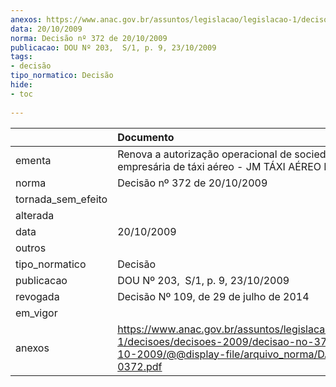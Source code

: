 ```yaml
---
anexos: https://www.anac.gov.br/assuntos/legislacao/legislacao-1/decisoes/decisoes-2009/decisao-no-372-de-20-10-2009/@@display-file/arquivo_norma/DA2009-0372.pdf
data: 20/10/2009
norma: Decisão nº 372 de 20/10/2009
publicacao: DOU Nº 203,  S/1, p. 9, 23/10/2009
tags:
- decisão
tipo_normatico: Decisão
hide: 
- toc 
 
---
```


|                    | Documento                                                                                                                                                 |
|:-------------------|:----------------------------------------------------------------------------------------------------------------------------------------------------------|
| ementa             | Renova a autorização operacional de sociedade empresária de táxi aéreo - JM TÁXI AÉREO LTDA.                                                              |
| norma              | Decisão nº 372 de 20/10/2009                                                                                                                              |
| tornada_sem_efeito |                                                                                                                                                           |
| alterada           |                                                                                                                                                           |
| data               | 20/10/2009                                                                                                                                                |
| outros             |                                                                                                                                                           |
| tipo_normatico     | Decisão                                                                                                                                                   |
| publicacao         | DOU Nº 203,  S/1, p. 9, 23/10/2009                                                                                                                        |
| revogada           | Decisão Nº 109, de 29 de julho de 2014                                                                                                                    |
| em_vigor           |                                                                                                                                                           |
| anexos             | https://www.anac.gov.br/assuntos/legislacao/legislacao-1/decisoes/decisoes-2009/decisao-no-372-de-20-10-2009/@@display-file/arquivo_norma/DA2009-0372.pdf |